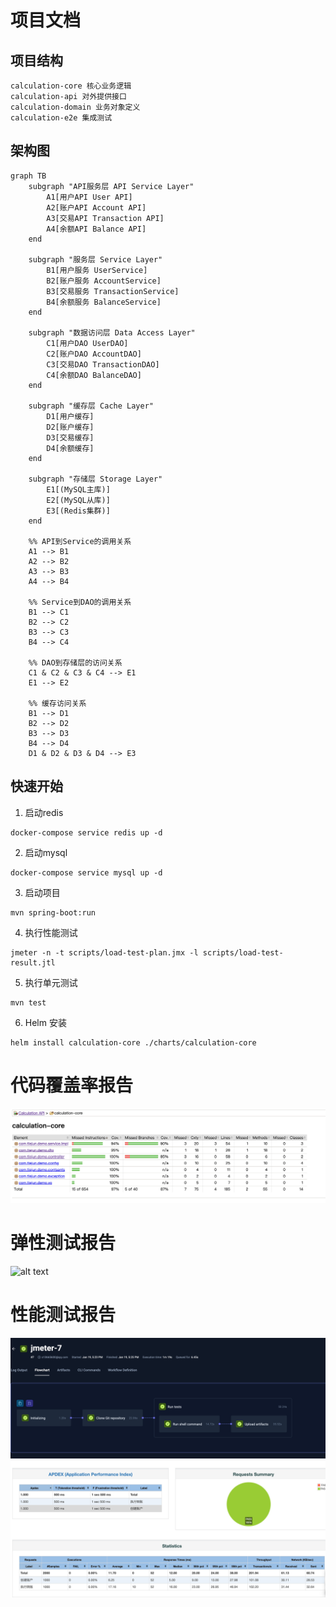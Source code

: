 # 项目文档

## 项目结构

```
calculation-core 核心业务逻辑
calculation-api 对外提供接口
calculation-domain 业务对象定义
calculation-e2e 集成测试
```

## 架构图
```mermaid
graph TB
    subgraph "API服务层 API Service Layer"
        A1[用户API User API]
        A2[账户API Account API]
        A3[交易API Transaction API]
        A4[余额API Balance API]
    end

    subgraph "服务层 Service Layer"
        B1[用户服务 UserService]
        B2[账户服务 AccountService]
        B3[交易服务 TransactionService]
        B4[余额服务 BalanceService]
    end

    subgraph "数据访问层 Data Access Layer"
        C1[用户DAO UserDAO]
        C2[账户DAO AccountDAO]
        C3[交易DAO TransactionDAO]
        C4[余额DAO BalanceDAO]
    end

    subgraph "缓存层 Cache Layer"
        D1[用户缓存]
        D2[账户缓存]
        D3[交易缓存]
        D4[余额缓存]
    end

    subgraph "存储层 Storage Layer"
        E1[(MySQL主库)]
        E2[(MySQL从库)]
        E3[(Redis集群)]
    end

    %% API到Service的调用关系
    A1 --> B1
    A2 --> B2
    A3 --> B3
    A4 --> B4

    %% Service到DAO的调用关系
    B1 --> C1
    B2 --> C2
    B3 --> C3
    B4 --> C4

    %% DAO到存储层的访问关系
    C1 & C2 & C3 & C4 --> E1
    E1 --> E2

    %% 缓存访问关系
    B1 --> D1
    B2 --> D2
    B3 --> D3
    B4 --> D4
    D1 & D2 & D3 & D4 --> E3

```

## 快速开始

1. 启动redis
```
docker-compose service redis up -d
```
2. 启动mysql
```
docker-compose service mysql up -d
```
3. 启动项目
```
mvn spring-boot:run
```
4. 执行性能测试

```
jmeter -n -t scripts/load-test-plan.jmx -l scripts/load-test-result.jtl
```
5. 执行单元测试
```
mvn test
```
6. Helm 安装
```
helm install calculation-core ./charts/calculation-core
```


# 代码覆盖率报告

![alt text](image.png)

# 弹性测试报告

![alt text](image-1.png)

# 性能测试报告

![alt text](jmeter1.png)
![alt text](jmeter2.png)


